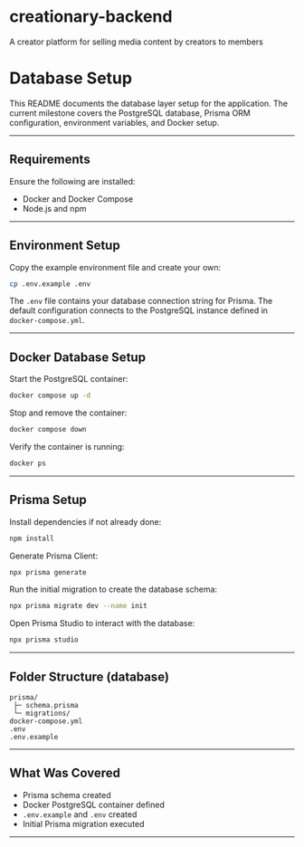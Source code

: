 # creationary-backend
A creator platform for selling media content by creators to members


# Database Setup

This README documents the database layer setup for the application. The current milestone covers the PostgreSQL database, Prisma ORM configuration, environment variables, and Docker setup.

---

## Requirements

Ensure the following are installed:

- Docker and Docker Compose
- Node.js and npm

---

## Environment Setup

Copy the example environment file and create your own:

```bash
cp .env.example .env
```

The `.env` file contains your database connection string for Prisma. The default configuration connects to the PostgreSQL instance defined in `docker-compose.yml`.

---

## Docker Database Setup

Start the PostgreSQL container:

```bash
docker compose up -d
```

Stop and remove the container:

```bash
docker compose down
```

Verify the container is running:

```bash
docker ps
```

---

## Prisma Setup

Install dependencies if not already done:

```bash
npm install
```

Generate Prisma Client:

```bash
npx prisma generate
```

Run the initial migration to create the database schema:

```bash
npx prisma migrate dev --name init
```

Open Prisma Studio to interact with the database:

```bash
npx prisma studio
```

---

## Folder Structure (database)

```
prisma/
 ├─ schema.prisma
 └─ migrations/
docker-compose.yml
.env
.env.example
```

---

## What Was Covered

- Prisma schema created
- Docker PostgreSQL container defined
- `.env.example` and `.env` created
- Initial Prisma migration executed

---